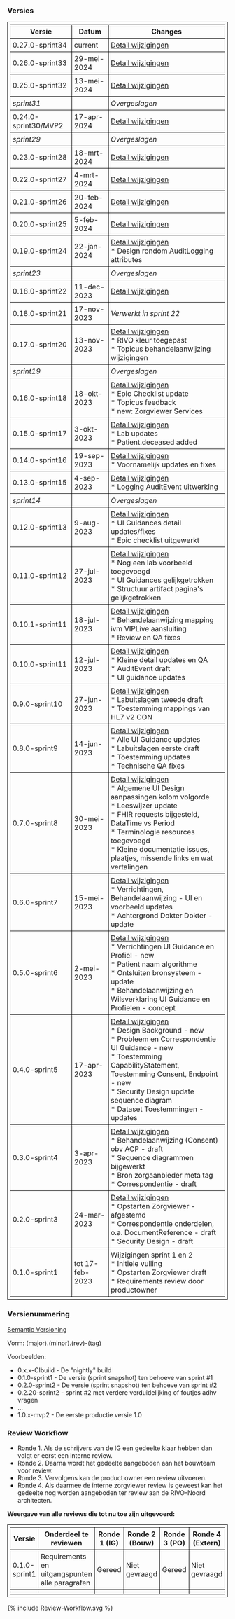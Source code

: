 ### Versies

<style>table, td, th { border: 1px solid black; padding:5px; }</style>

|Versie|Datum|Changes|
|---|---|---|
|0.27.0-sprint34|current|[Detail wijzigingen](https://github.com/RIVO-Noord/zorgviewer-ig/compare/0.26.0-sprint33...master)|
|0.26.0-sprint33|29-mei-2024|[Detail wijzigingen](https://github.com/RIVO-Noord/zorgviewer-ig/compare/0.25.0-sprint32...0.26.0-sprint33)|
|0.25.0-sprint32|13-mei-2024|[Detail wijzigingen](https://github.com/RIVO-Noord/zorgviewer-ig/compare/0.24.0-sprint30...0.25.0-sprint32)|
|*sprint31*||*Overgeslagen*|
|0.24.0-sprint30/MVP2|17-apr-2024|[Detail wijzigingen](https://github.com/RIVO-Noord/zorgviewer-ig/compare/0.23.0-sprint28...0.24.0-sprint30)|
|*sprint29*||*Overgeslagen*|
|0.23.0-sprint28|18-mrt-2024|[Detail wijzigingen](https://github.com/RIVO-Noord/zorgviewer-ig/compare/0.22.0-sprint27...0.23.0-sprint28)|
|0.22.0-sprint27|4-mrt-2024|[Detail wijzigingen](https://github.com/RIVO-Noord/zorgviewer-ig/compare/0.21.0-sprint26...0.22.0-sprint27)|
|0.21.0-sprint26|20-feb-2024|[Detail wijzigingen](https://github.com/RIVO-Noord/zorgviewer-ig/compare/0.20.0-sprint25...0.21.0-sprint26)|
|0.20.0-sprint25|5-feb-2024|[Detail wijzigingen](https://github.com/RIVO-Noord/zorgviewer-ig/compare/0.19.0-sprint24...0.20.0-sprint25)|
|0.19.0-sprint24|22-jan-2024|[Detail wijzigingen](https://github.com/RIVO-Noord/zorgviewer-ig/compare/0.18.0-sprint22...0.19.0-sprint24)<br/>* Design rondom AuditLogging attributes|
|*sprint23*||*Overgeslagen*|
|0.18.0-sprint22|11-dec-2023|[Detail wijzigingen](https://github.com/RIVO-Noord/zorgviewer-ig/compare/0.17.0-sprint20...0.18.0-sprint22)|
|0.18.0-sprint21|17-nov-2023|*Verwerkt in sprint 22*|
|0.17.0-sprint20|13-nov-2023|[Detail wijzigingen](https://github.com/RIVO-Noord/zorgviewer-ig/compare/0.16.0-sprint18...0.17.0-sprint20)<br/>* RIVO kleur toegepast<br/>* Topicus behandelaanwijzing wijzigingen|
|*sprint19*||*Overgeslagen*|
|0.16.0-sprint18|18-okt-2023|[Detail wijzigingen](https://github.com/RIVO-Noord/zorgviewer-ig/compare/0.15.0-sprint17...0.16.0-sprint18)<br/>* Epic Checklist update<br/>* Topicus feedback<br/>* new: Zorgviewer Services|
|0.15.0-sprint17|3-okt-2023|[Detail wijzigingen](https://github.com/RIVO-Noord/zorgviewer-ig/compare/0.14.0-sprint16...0.15.0-sprint17)<br/>* Lab updates<br/>* Patient.deceased added|
|0.14.0-sprint16|19-sep-2023|[Detail wijzigingen](https://github.com/RIVO-Noord/zorgviewer-ig/compare/0.13.0-sprint15...0.14.0-sprint16)<br/>* Voornamelijk updates en fixes|
|0.13.0-sprint15|4-sep-2023|[Detail wijzigingen](https://github.com/RIVO-Noord/zorgviewer-ig/compare/0.12.0-sprint13...0.13.0-sprint15)<br/>* Logging AuditEvent uitwerking|
|*sprint14*||*Overgeslagen*|
|0.12.0-sprint13|9-aug-2023|[Detail wijzigingen](https://github.com/RIVO-Noord/zorgviewer-ig/compare/0.11.0-sprint12...0.12.0-sprint13)<br/>* UI Guidances detail updates/fixes<br/>* Epic checklist uitgewerkt|
|0.11.0-sprint12|27-jul-2023|[Detail wijzigingen](https://github.com/RIVO-Noord/zorgviewer-ig/compare/0.10.1-sprint11...0.11.0-sprint12)<br/>* Nog een lab voorbeeld toegevoegd<br/>* UI Guidances gelijkgetrokken<br/>* Structuur artifact pagina's gelijkgetrokken|
|0.10.1-sprint11|18-jul-2023|[Detail wijzigingen](https://github.com/RIVO-Noord/zorgviewer-ig/compare/0.10.0-sprint11...0.10.1-sprint11)<br/>* Behandelaanwijzing mapping ivm VIPLive aansluiting<br/>* Review en QA fixes|
|0.10.0-sprint11|12-jul-2023|[Detail wijzigingen](https://github.com/RIVO-Noord/zorgviewer-ig/compare/0.9.0-sprint10...0.10.0-sprint11)<br/>* Kleine detail updates en QA<br/>* AuditEvent draft<br/>* UI guidance updates|
|0.9.0-sprint10|27-jun-2023|[Detail wijzigingen](https://github.com/RIVO-Noord/zorgviewer-ig/compare/0.8.0-sprint9...0.9.0-sprint10)<br/>* Labuitslagen tweede draft<br/>* Toestemming mappings van HL7 v2 CON|
|0.8.0-sprint9|14-jun-2023|[Detail wijzigingen](https://github.com/RIVO-Noord/zorgviewer-ig/compare/0.7.0-sprint8...0.8.0-sprint9)<br/>* Alle UI Guidance updates<br/>* Labuitslagen eerste draft<br/>* Toestemming updates<br/>* Technische QA fixes|
|0.7.0-sprint8|30-mei-2023|[Detail wijzigingen](https://github.com/RIVO-Noord/zorgviewer-ig/compare/0.6.0-sprint7...0.7.0-sprint8)<br/>* Algemene UI Design aanpassingen kolom volgorde<br/>* Leeswijzer update<br/>* FHIR requests bijgesteld, DataTime vs Period<br/>* Terminologie resources toegevoegd<br/>* Kleine documentatie issues, plaatjes, missende links en wat vertalingen|
|0.6.0-sprint7|15-mei-2023|[Detail wijzigingen](https://github.com/RIVO-Noord/zorgviewer-ig/compare/0.5.0-sprint6...0.6.0-sprint7)<br/>* Verrichtingen, Behandelaanwijzing - UI en voorbeeld updates<br/>* Achtergrond Dokter Dokter - update|
|0.5.0-sprint6|2-mei-2023|[Detail wijzigingen](https://github.com/RIVO-Noord/zorgviewer-ig/compare/0.4.0-sprint5...0.5.0-sprint6)<br/>* Verrichtingen UI Guidance en Profiel - new<br/>* Patient naam algorithme<br/>* Ontsluiten bronsysteem - update<br/>* Behandelaanwijzing en Wilsverklaring UI Guidance en Profielen - concept|
|0.4.0-sprint5|17-apr-2023|[Detail wijzigingen](https://github.com/RIVO-Noord/zorgviewer-ig/compare/0.3.0-sprint4...0.4.0-sprint5)<br/>* Design Background - new<br/>* Probleem en Correspondentie UI Guidance - new<br/>* Toestemming CapabilityStatement, Toestemming Consent, Endpoint - new<br/>* Security Design update sequence diagram<br/>* Dataset Toestemmingen - updates|
|0.3.0-sprint4|3-apr-2023|[Detail wijzigingen](https://github.com/RIVO-Noord/zorgviewer-ig/compare/0.2.0-sprint3...0.3.0-sprint4)<br/>* Behandelaanwijzing (Consent) obv ACP - draft<br/>* Sequence diagrammen bijgewerkt<br/>* Bron zorgaanbieder meta tag<br/>* Correspondentie - draft|
|0.2.0-sprint3|24-mar-2023|[Detail wijzigingen](https://github.com/RIVO-Noord/zorgviewer-ig/compare/0.1.0-sprint2...0.2.0-sprint3)<br/>* Opstarten Zorgviewer - afgestemd<br/>* Correspondentie onderdelen, o.a. DocumentReference - draft<br/>* Security Design - draft|
|0.1.0-sprint1|tot 17-feb-2023|Wijzigingen sprint 1 en 2<br/>* Initiele vulling<br/>* Opstarten Zorgviewer draft<br/>* Requirements review door productowner|

### Versienummering

[Semantic Versioning](https://semver.org/)

Vorm: (major).(minor).(rev)-(tag)

Voorbeelden:

* 0.x.x-CIbuild - De "nightly" build
* 0.1.0-sprint1 - De versie (sprint snapshot) ten behoeve van sprint #1
* 0.2.0-sprint2 - De versie (sprint snapshot) ten behoeve van sprint #2
* 0.2.20-sprint2 - sprint #2 met verdere verduidelijking of foutjes adhv vragen
* ...
* 1.0.x-mvp2 - De eerste productie versie 1.0

### Review Workflow

* Ronde 1. Als de schrijvers van de IG een gedeelte klaar hebben dan volgt er eerst een interne review.
* Ronde 2. Daarna wordt het gedeelte aangeboden aan het bouwteam voor review.
* Ronde 3. Vervolgens kan de product owner een review uitvoeren.
* Ronde 4. Als daarmee de interne zorgviewer review is geweest kan het gedeelte nog worden aangeboden ter review aan de RIVO-Noord architecten.

**Weergave van alle reviews die tot nu toe zijn uitgevoerd:**

| Versie        | Onderdeel te reviewen                          | Ronde 1 (IG) | Ronde 2 (Bouw) | Ronde 3 (PO) | Ronde 4 (Extern) |
|---------------|------------------------------------------------|---------|---------------|---------|---------------|
| 0.1.0-sprint1 | Requirements en uitgangspunten alle paragrafen | Gereed  | Niet gevraagd | Gereed  | Niet gevraagd |
| | | | | | |

<div>
{% include Review-Workflow.svg %}
</div>